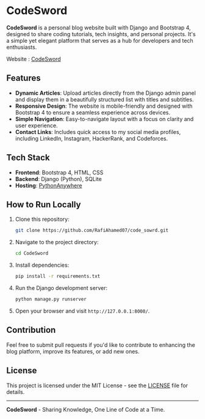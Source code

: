 # CodeSword

**CodeSword** is a personal blog website built with Django and Bootstrap 4, designed to share coding tutorials, tech insights, and personal projects. It's a simple yet elegant platform that serves as a hub for developers and tech enthusiasts.

Website : [CodeSword](https://codesword.pythonanywhere.com/)

## Features
- **Dynamic Articles**: Upload articles directly from the Django admin panel and display them in a beautifully structured list with titles and subtitles.
- **Responsive Design**: The website is mobile-friendly and designed with Bootstrap 4 to ensure a seamless experience across devices.
- **Simple Navigation**: Easy-to-navigate layout with a focus on clarity and user experience.
- **Contact Links**: Includes quick access to my social media profiles, including LinkedIn, Instagram, HackerRank, and Codeforces.

## Tech Stack
- **Frontend**: Bootstrap 4, HTML, CSS
- **Backend**: Django (Python), SQLite
- **Hosting**: [PythonAnywhere](https://www.pythonanywhere.com)

## How to Run Locally
1. Clone this repository:
    ```bash
    git clone https://github.com/RafiAhamed07/code_sowrd.git
    ```
2. Navigate to the project directory:
    ```bash
    cd CodeSword
    ```
3. Install dependencies:
    ```bash
    pip install -r requirements.txt
    ```
4. Run the Django development server:
    ```bash
    python manage.py runserver
    ```
5. Open your browser and visit `http://127.0.0.1:8000/`.

## Contribution
Feel free to submit pull requests if you'd like to contribute to enhancing the blog platform, improve its features, or add new ones.

## License
This project is licensed under the MIT License - see the [LICENSE](LICENSE) file for details.

---
**CodeSword** - Sharing Knowledge, One Line of Code at a Time.
